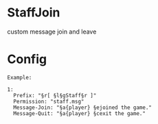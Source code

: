 # StaffJoin
 custom message join and leave

# Config
```
Example:

1:
  Prefix: "§r[ §l§gStaff§r ]"
  Permission: "staff.msg"
  Message-Join: "§a{player} §ejoined the game."
  Message-Quit: "§a{player} §cexit the game."
```
